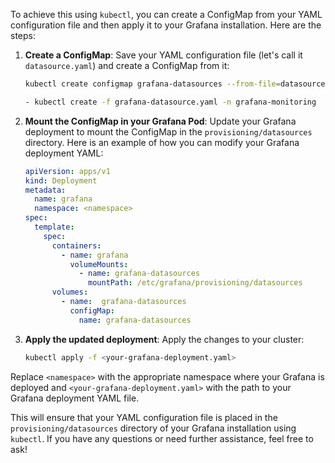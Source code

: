 To achieve this using `kubectl`, you can create a ConfigMap from your YAML configuration file and then apply it to your Grafana installation. Here are the steps:

1. **Create a ConfigMap**:
   Save your YAML configuration file (let's call it `datasource.yaml`) and create a ConfigMap from it:

   ```sh
   kubectl create configmap grafana-datasources --from-file=datasource.yaml -n <namespace>

   - kubectl create -f grafana-datasource.yaml -n grafana-monitoring 
   ```

2. **Mount the ConfigMap in your Grafana Pod**:
   Update your Grafana deployment to mount the ConfigMap in the `provisioning/datasources` directory. Here is an example of how you can modify your Grafana deployment YAML:

   ```yaml
   apiVersion: apps/v1
   kind: Deployment
   metadata:
     name: grafana
     namespace: <namespace>
   spec:
     template:
       spec:
         containers:
           - name: grafana
             volumeMounts:
               - name: grafana-datasources
                 mountPath: /etc/grafana/provisioning/datasources
         volumes:
           - name:  grafana-datasources
             configMap:
               name: grafana-datasources
   ```

3. **Apply the updated deployment**:
   Apply the changes to your cluster:

   ```sh
   kubectl apply -f <your-grafana-deployment.yaml>
   ```

Replace `<namespace>` with the appropriate namespace where your Grafana is deployed and `<your-grafana-deployment.yaml>` with the path to your Grafana deployment YAML file.

This will ensure that your YAML configuration file is placed in the `provisioning/datasources` directory of your Grafana installation using `kubectl`. If you have any questions or need further assistance, feel free to ask!